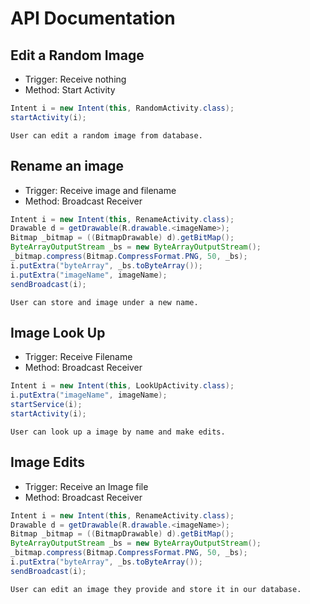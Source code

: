
# API Documentation

## Edit a Random Image 
* Trigger: Receive nothing 
* Method: Start Activity
```java 
Intent i = new Intent(this, RandomActivity.class); 
startActivity(i); 
```
`User can edit a random image from database.` 

## Rename an image 
* Trigger: Receive image and filename  
* Method: Broadcast Receiver 
```java 
Intent i = new Intent(this, RenameActivity.class); 
Drawable d = getDrawable(R.drawable.<imageName>);
Bitmap _bitmap = ((BitmapDrawable) d).getBitMap(); 
ByteArrayOutputStream _bs = new ByteArrayOutputStream();
_bitmap.compress(Bitmap.CompressFormat.PNG, 50, _bs);
i.putExtra("byteArray", _bs.toByteArray());
i.putExtra("imageName", imageName); 
sendBroadcast(i); 
```
`User can store and image under a new name.`

## Image Look Up 
* Trigger: Receive Filename  
* Method: Broadcast Receiver
```java 
Intent i = new Intent(this, LookUpActivity.class); 
i.putExtra("imageName", imageName); 
startService(i); 
startActivity(i); 
```
`User can look up a image by name and make edits.`

## Image Edits 
* Trigger: Receive an Image file 
* Method: Broadcast Receiver
```java 
Intent i = new Intent(this, RenameActivity.class); 
Drawable d = getDrawable(R.drawable.<imageName>);
Bitmap _bitmap = ((BitmapDrawable) d).getBitMap(); 
ByteArrayOutputStream _bs = new ByteArrayOutputStream();
_bitmap.compress(Bitmap.CompressFormat.PNG, 50, _bs);
i.putExtra("byteArray", _bs.toByteArray());
sendBroadcast(i); 
```
`User can edit an image they provide and store it in our database.`